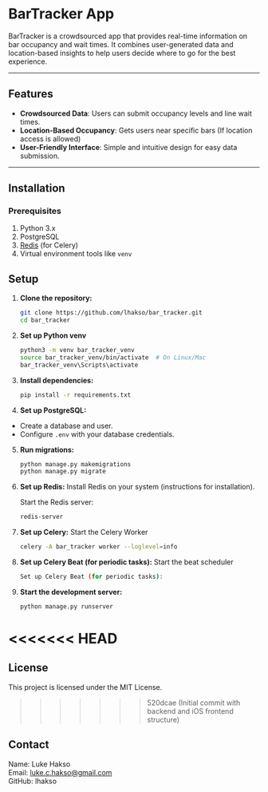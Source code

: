 # BarTracker App

BarTracker is a crowdsourced app that provides real-time information on bar occupancy and wait times. It combines user-generated data and location-based insights to help users decide where to go for the best experience.

---

## Features

- **Crowdsourced Data**: Users can submit occupancy levels and line wait times.
- **Location-Based Occupancy**: Gets users near specific bars (If location access is allowed)
- **User-Friendly Interface**: Simple and intuitive design for easy data submission.

---

## Installation

### Prerequisites
1. Python 3.x
2. PostgreSQL
3. [Redis](https://redis.io/) (for Celery)
4. Virtual environment tools like `venv`
## Setup

1. **Clone the repository:**
    ```bash
   git clone https://github.com/lhakso/bar_tracker.git
   cd bar_tracker
2. **Set up Python venv**
    ```bash
   python3 -m venv bar_tracker_venv
   source bar_tracker_venv/bin/activate  # On Linux/Mac
   bar_tracker_venv\Scripts\activate


3. **Install dependencies:**
    ```bash
    pip install -r requirements.txt

4. **Set up PostgreSQL:**
- Create a database and user.
- Configure `.env` with your database credentials.


5. **Run migrations:**
    ```bash
    python manage.py makemigrations
    python manage.py migrate

6. **Set up Redis:**
    Install Redis on your system (instructions for installation).

    Start the Redis server:
    ```bash
    redis-server

7. **Set up Celery:**
    Start the Celery Worker
    
    ```bash
    celery -A bar_tracker worker --loglevel=info

8. **Set up Celery Beat (for periodic tasks):**
    Start the beat scheduler

    ```bash
    Set up Celery Beat (for periodic tasks):

9. **Start the development server:**
    ```bash
    python manage.py runserver

<<<<<<< HEAD
=======
## License
This project is licensed under the MIT License.

>>>>>>> 520dcae (Initial commit with backend and iOS frontend structure)
## Contact
Name: Luke Hakso   
Email: luke.c.hakso@gmail.com  
GitHub: lhakso